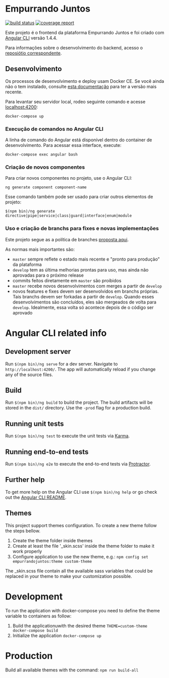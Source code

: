 # Empurrando Juntos

[![build status](https://gitlab.com/empurrandojuntos/frontend/badges/master/build.svg)](https://gitlab.com/empurrandojuntos/frontend/commits/master)
[![coverage report](https://gitlab.com/empurrandojuntos/frontend/badges/master/coverage.svg)](https://gitlab.com/empurrandojuntos/frontend/commits/master)

Este projeto é o frontend da plataforma Empurrando Juntos e foi criado com [Angular CLI](https://github.com/angular/angular-cli) versão 1.4.4.

Para informações sobre o desenvolvimento do backend, acesso o [reposiótio correspondente](https://gitlab.com/empurrandojuntos/backend/).

## Desenvolvimento
Os processos de desenvolvimento e deploy usam Docker CE. Se você ainda não o tem instalado, consulte [esta documentação](https://docs.docker.com/engine/installation/linux/docker-ce/ubuntu/) para ter a versão mais recente.

Para levantar seu servidor local, rodeo seguinte comando e acesse [localhost:4200](http://localhost:4200/):

`docker-compose up`

### Execução de comandos no Angular CLI
A linha de comando do Angular está disponível dentro do container de desenvolvimento. Para acessar essa interface, execute:

`docker-compose exec angular bash`

### Criação de novos componentes
Para criar novos componentes no projeto, use o Angular CLI:

`ng generate component component-name`

Esse comando também pode ser usado para criar outros elementos de projeto:

`$(npm bin)/ng generate directive|pipe|service|class|guard|interface|enum|module`

### Uso e criação de branchs para fixes e novas implementações
Este projeto segue as a política de branches [proposta aqui](http://nvie.com/posts/a-successful-git-branching-model/).

As normas mais importantes são:
- `master` sempre reflete o estado mais recente e "pronto para produção" da plataforma
- `develop` tem as última melhorias prontas para uso, mas ainda não aprovadas para o próximo release
- commits feitos diretamente em `master` são proibidos
- `master` recebe novos desenvolvimentos com merges a partir de `develop`
- novos features e fixes devem ser desenvolvidos em branchs próprias. Tais branchs devem ser forkadas a partir de `develop`. Quando esses desenvolvimentos são concluídos, eles são mergeados de volta para `develop`. Idealmente, essa volta só acontece depois de o código ser aprovado


# Angular CLI related info
## Development server

Run `$(npm bin)/ng serve` for a dev server. Navigate to `http://localhost:4200/`. The app will automatically reload if you change any of the source files.

## Build

Run `$(npm bin)/ng build` to build the project. The build artifacts will be stored in the `dist/` directory. Use the `-prod` flag for a production build.

## Running unit tests

Run `$(npm bin)/ng test` to execute the unit tests via [Karma](https://karma-runner.github.io).

## Running end-to-end tests

Run `$(npm bin)/ng e2e` to execute the end-to-end tests via [Protractor](http://www.protractortest.org/).

## Further help

To get more help on the Angular CLI use `$(npm bin)/ng help` or go check out the [Angular CLI README](https://github.com/angular/angular-cli/blob/master/README.md).

## Themes

This project support themes configuration. To create a new theme follow the steps bellow.

1. Create the theme folder inside themes
1. Create at least the file '\_skin.scss' inside the theme folder to make it work properly
1. Configure application to use the new theme, e.g.:
`npm config set empurrandojuntos:theme custom-theme`

The \_skin.scss file contain all the available sass variables that could be replaced in your theme to make your customization possible.

# Development

To run the application with docker-compose you need to define the theme variable to containers as follow:
1. Build the applicationuwith the desired theme
`THEME=custom-theme docker-compose build`
1. Initialize the application
`docker-compose up`

# Production

Build all available themes with the command:
`npm run build-all`


